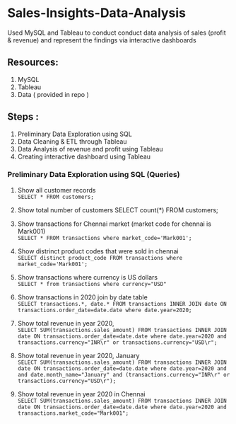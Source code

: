 # Sales-Insights-Data-Analysis
Used MySQL and Tableau to conduct conduct data analysis of sales (profit &amp; revenue) and represent the findings via interactive dashboards 

## Resources: 
1. MySQL 
2.  Tableau 
3.  Data ( provided in repo )

## Steps : 
1. Preliminary Data Exploration using SQL 
2.  Data Cleaning & ETL through Tableau 
3.  Data Analysis of revenue and profit using Tableau
4.  Creating interactive dashboard using Tableau

### Preliminary Data Exploration using SQL (Queries)
1. Show all customer records <br />
 `SELECT * FROM customers;`

2. Show total number of customers
SELECT count(*) FROM customers;

3. Show transactions for Chennai market (market code for chennai is Mark001) <br />
`SELECT * FROM transactions where market_code='Mark001'; `

4. Show distrinct product codes that were sold in chennai <br />
`SELECT distinct product_code FROM transactions where market_code='Mark001';`

5. Show transactions where currency is US dollars <br />
 `SELECT * from transactions where currency="USD"`

6. Show transactions in 2020 join by date table <br />
`SELECT transactions.*, date.* FROM transactions INNER JOIN date ON transactions.order_date=date.date where date.year=2020;`

7. Show total revenue in year 2020, <br />
`SELECT SUM(transactions.sales_amount) FROM transactions INNER JOIN date ON transactions.order_date=date.date where date.year=2020 and    transactions.currency="INR\r" or transactions.currency="USD\r";`

8. Show total revenue in year 2020, January <br />
`SELECT SUM(transactions.sales_amount) FROM transactions INNER JOIN date ON transactions.order_date=date.date where date.year=2020 and and date.month_name="January" and (transactions.currency="INR\r" or transactions.currency="USD\r");`

9. Show total revenue in year 2020 in Chennai <br />
`SELECT SUM(transactions.sales_amount) FROM transactions INNER JOIN date ON transactions.order_date=date.date where date.year=2020 and transactions.market_code="Mark001";`
